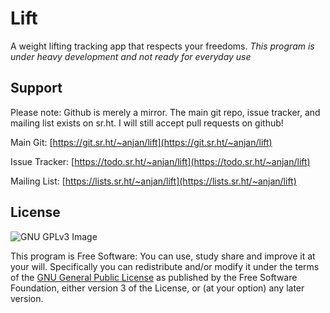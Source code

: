 # Lift
A weight lifting tracking app that respects your freedoms.
*This program is under heavy development and not ready for everyday use*

## Support
Please note: Github is merely a mirror. The main git repo, issue tracker, and mailing list exists on sr.ht.
I will still accept pull requests on github!

Main Git:
[https://git.sr.ht/~anjan/lift](https://git.sr.ht/~anjan/lift)

Issue Tracker:
[https://todo.sr.ht/~anjan/lift](https://todo.sr.ht/~anjan/lift)

Mailing List:
[https://lists.sr.ht/~anjan/lift](https://lists.sr.ht/~anjan/lift)


## License
![GNU GPLv3 Image](https://www.gnu.org/graphics/gplv3-or-later.png)

This program is Free Software: You can use, study share and improve it at your
will. Specifically you can redistribute and/or modify it under the terms of the
[GNU General Public License](https://www.gnu.org/licenses/gpl.html) as
published by the Free Software Foundation, either version 3 of the License, or
(at your option) any later version.
